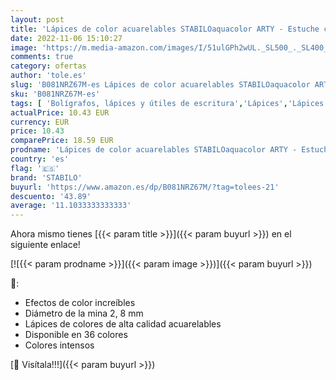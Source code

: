 ```yaml
---
layout: post
title: 'Lápices de color acuarelables STABILOaquacolor ARTY - Estuche con 36 colores'
date: 2022-11-06 15:10:27
image: 'https://m.media-amazon.com/images/I/51ulGPh2wUL._SL500_._SL400_.jpg'
comments: true
category: ofertas
author: 'tole.es'
slug: 'B081NRZ67M-es Lápices de color acuarelables STABILOaquacolor ARTY -...'
sku: 'B081NRZ67M-es'
tags: [ 'Bolígrafos, lápices y útiles de escritura','Lápices','Lápices de colores para adultos','Oficina y papelería','lápices','stabilo','🇪🇸', ]
actualPrice: 10.43 EUR
currency: EUR
price: 10.43
comparePrice: 18.59 EUR
prodname: 'Lápices de color acuarelables STABILOaquacolor ARTY - Estuche con 36 colores'
country: 'es'
flag: '🇪🇸'
brand: 'STABILO'
buyurl: 'https://www.amazon.es/dp/B081NRZ67M/?tag=tolees-21'
descuento: '43.89'
average: '11.1033333333333'
---
```


Ahora mismo tienes [{{< param title >}}]({{< param buyurl >}}) en el siguiente enlace!

[![{{< param prodname >}}]({{< param image >}})]({{< param buyurl >}})

🔎:

- Efectos de color increíbles
- Diámetro de la mina 2, 8 mm
- Lápices de colores de alta calidad acuarelables
- Disponible en 36 colores
- Colores intensos

[🛒 Visítala!!!]({{< param buyurl >}})
